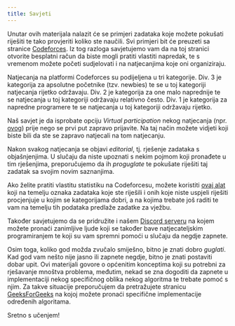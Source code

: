 ```yaml
---
title: Savjeti
---
```


Unutar ovih materijala nalazit će se primjeri zadataka koje možete pokušati riješiti te tako provjeriti koliko ste naučili. Svi primjeri bit će preuzeti sa stranice [Codeforces](https://codeforces.com). Iz tog razloga savjetujemo vam da na toj stranici otvorite besplatni račun da biste mogli pratiti vlastiti napredak, te s vremenom možete početi sudjelovati i na natjecanjima koje oni organiziraju.

Natjecanja na platformi Codeforces su podijeljena u tri kategorije. Div. 3 je kategorija za apsolutne početnike (tzv. newbies) te se u toj kategoriji natjecanja rijetko održavaju. Div. 2 je kategorija za one malo naprednije te se natjecanja u toj kategoriji održavaju relativno često. Div. 1 je kategorija za napredne programere te se natjecanja u toj kategoriji održavaju rijetko. 

Naš savjet je da isprobate opciju _Virtual participation_ nekog natjecanja (npr. [ovog](https://codeforces.com/contest/1462)) prije nego se prvi put zapravo prijavite. Na taj način možete vidjeti koji biste bili da ste se zapravo natjecali na tom natjecanju.

Nakon svakog natjecanja se objavi _editorial_, tj. rješenje zadataka s objašnjenjima. U slučaju da niste upoznati s nekim pojmom koji pronađete u tim rješenjima, preporučujemo da ih _proguglate_ te pokušate riješiti taj zadatak sa svojim novim saznanjima.

Ako želite pratiti vlastitu statistiku na Codeforcesu, možete koristiti [ovaj alat](https://recommender.codedrills.io/) koji na temelju oznaka zadataka koje ste riješili i onih koje niste uspjeli riješiti procjenjuje u kojim se kategorijama dobri, a na kojima trebate još raditi te vam na temelju tih podataka predlaže zadatke za vježbu.

Također savjetujemo da se pridružite i našem [Discord serveru](https://discord.gg/K37UZmzdMf) na kojem možete pronaći zanimljive ljude koji se također bave natjecateljskim programiranjem te koji su vam spremni pomoći u slučaju da negdje zapnete.

Osim toga, koliko god možda zvučalo smiješno, bitno je znati dobro _guglati_. Kad god vam nešto nije jasno ili zapnete negdje, bitno je znati postaviti dobar upit. Ovi materijali govore o općenitim konceptima koji su potrebni za rješavanje mnoštva problema, međutim, nekad se zna dogoditi da zapnete u implementaciji nekog specifičnog oblika nekog algoritma te trebate pomoć s njim. Za takve situacije preporučujem da pretražujete stranicu [GeeksForGeeks](https://www.geeksforgeeks.org/) na kojoj možete pronaći specifične implementacije određenih algoritama.


Sretno s učenjem!


